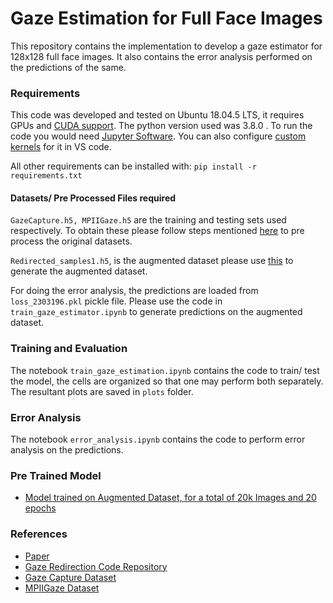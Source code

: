 # Gaze Estimation for Full Face Images

This repository contains the implementation to develop a gaze estimator for 128x128 full face images. 
It also contains the error analysis performed on the predictions of the same. 

### Requirements

This code was developed and tested on Ubuntu 18.04.5 LTS, it requires GPUs and [CUDA support](https://docs.nvidia.com/cuda/cuda-installation-guide-linux/index.html).
The python version used was 3.8.0 .
To run the code you would need [Jupyter Software](https://jupyter.org/). You can also configure [custom kernels](https://srinivas1996kumar.medium.com/adding-custom-kernels-to-a-jupyter-notebook-in-visual-studio-53e4d595208c#75c0-35c7b2ec5d54) for it in VS code.

All other requirements can be installed with:
`pip install -r requirements.txt`

#### Datasets/ Pre Processed Files required
`GazeCapture.h5, MPIIGaze.h5` are the training and testing sets used respectively. To obtain these please follow steps mentioned [here](https://github.com/swook/faze_preprocess) to pre process the original datasets.

`Redirected_samples1.h5`, is the augmented dataset please use [this](https://github.com/zhengyuf/STED-gaze) to generate the augmented dataset. 

For doing the error analysis, the predictions are loaded from `loss_2303196.pkl` pickle file. Please use the code in `train_gaze_estimator.ipynb` to generate predictions on the augmented dataset. 
### 


### Training and Evaluation
The notebook `train_gaze_estimation.ipynb` contains the code to train/ test the model, the cells are organized so that one may perform both separately. 
The resultant plots are saved in `plots` folder. 

### Error Analysis
The notebook `error_analysis.ipynb` contains the code to perform error analysis on the predictions. 

### Pre Trained Model
* [Model trained on Augmented Dataset, for a total of 20k Images and 20 epochs](https://drive.google.com/file/d/1lg-UJVBRvowWhWWPXRjxvC9PbSnKRgog/view?usp=sharing)

### References

* [Paper](https://arxiv.org/abs/2010.12307)
* [Gaze Redirection Code Repository](https://github.com/zhengyuf/STED-gaze)
* [Gaze Capture Dataset](https://gazecapture.csail.mit.edu/download.php)
* [MPIIGaze Dataset](https://www.mpi-inf.mpg.de/departments/computer-vision-and-machine-learning/research/gaze-based-human-computer-interaction/appearance-based-gaze-estimation-in-the-wild)





















